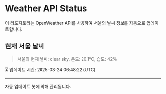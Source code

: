 
# Weather API Status

이 리포지토리는 OpenWeather API를 사용하여 서울의 날씨 정보를 자동으로 업데이트합니다.

## 현재 서울 날씨
> 서울의 현재 날씨: clear sky, 온도: 20.1°C, 습도: 42%

⏳ 업데이트 시간: 2025-03-24 06:48:22 (UTC)

---
자동 업데이트 봇에 의해 관리됩니다.
